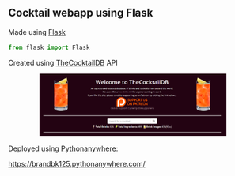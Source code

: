 ## Cocktail webapp using Flask
Made using [Flask](https://flask.palletsprojects.com/en/2.2.x/)
```python
from flask import Flask
```

Created using [TheCocktailDB](https://www.thecocktaildb.com/) API

<p align="center">
<img alt="cocktaildb" src="./docs/cocktaildb.jpg" width="75%">
</p>


Deployed using [Pythonanywhere](https://www.pythonanywhere.com/):

 https://brandbk125.pythonanywhere.com/


